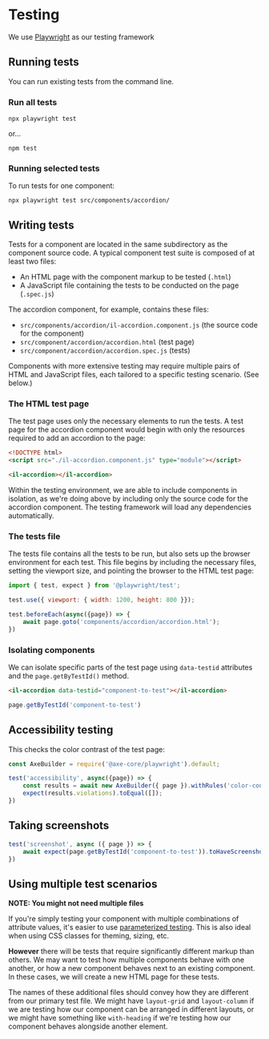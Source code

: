 
# Testing

We use [Playwright](https://playwright.dev/) as our testing framework

## Running tests

You can run existing tests from the command line.

### Run all tests

````shell
npx playwright test
````

or...

````shell
npm test
````

### Running selected tests

To run tests for one component:

````shell
npx playwright test src/components/accordion/
````

## Writing tests

Tests for a component are located in the same subdirectory as the component source code. A typical component test suite is composed of at least two files:

* An HTML page with the component markup to be tested (`.html`)
* A JavaScript file containing the tests to be conducted on the page (`.spec.js`)

The accordion component, for example, contains these files:

* `src/components/accordion/il-accordion.component.js` (the source code for the component)
* `src/component/accordion/accordion.html` (test page)
* `src/component/accordion/accordion.spec.js` (tests)

Components with more extensive testing may require multiple pairs of HTML and JavaScript files, each tailored to a specific testing scenario. (See below.)

### The HTML test page

The test page uses only the necessary elements to run the tests. A test page for the accordion component would begin with only the resources required to add an accordion to the page:

````html
<!DOCTYPE html>
<script src="./il-accordion.component.js" type="module"></script>

<il-accordion></il-accordion>
````

Within the testing environment, we are able to include components in isolation, as we're doing above by including only the source code for the accordion component. The testing framework will load any dependencies automatically.

### The tests file

The tests file contains all the tests to be run, but also sets up the browser environment for each test. This file begins by including the necessary files, setting the viewport size, and pointing the browser to the HTML test page:

````js
import { test, expect } from '@playwright/test';

test.use({ viewport: { width: 1200, height: 800 }});

test.beforeEach(async({page}) => {
    await page.goto('components/accordion/accordion.html');
})
````

### Isolating components

We can isolate specific parts of the test page using `data-testid` attributes and the `page.getByTestId()` method.

````html
<il-accordion data-testid="component-to-test"></il-accordion>
````

````js
page.getByTestId('component-to-test')
````

## Accessibility testing

This checks the color contrast of the test page:

````js
const AxeBuilder = require('@axe-core/playwright').default;

test('accessibility', async({page}) => {
    const results = await new AxeBuilder({ page }).withRules('color-contrast').analyze();
    expect(results.violations).toEqual([]);
})
````

## Taking screenshots

````js
test('screenshot', async ({ page }) => {
    await expect(page.getByTestId('component-to-test')).toHaveScreenshot();
})
````

## Using multiple test scenarios

**NOTE: You might not need multiple files**

If you're simply testing your component with multiple combinations of attribute values, it's easier to use [parameterized testing](https://playwright.dev/docs/test-parameterize). This is also ideal when using CSS classes for theming, sizing, etc.

**However** there will be tests that require significantly different markup than others. We may want to test how multiple components behave with one another, or how a new component behaves next to an existing component. In these cases, we will create a new HTML page for these tests.

The names of these additional files should convey how they are different from our primary test file. We might have `layout-grid` and `layout-column` if we are testing how our component can be arranged in different layouts, or we might have something like `with-heading` if we're testing how our component behaves alongside another element.